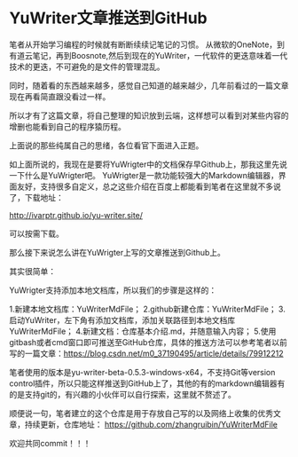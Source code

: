 # YuWriter文章推送到GitHub

笔者从开始学习编程的时候就有断断续续记笔记的习惯。
从微软的OneNote，到有道云笔记，再到Boosnote,然后到现在的YuWriter，一代软件的更迭意味着一代技术的更迭，不可避免的是文件的管理混乱。

同时，随着看的东西越来越多，感觉自己知道的越来越少，几年前看过的一篇文章现在再看简直跟没看过一样。

所以才有了这篇文章，将自己整理的知识放到云端，这样想可以看到对某些内容的增删也能看到自己的程序猿历程。

上面说的那些纯属自己的思绪，各位看官下面进入正题。


如上面所说的，我现在是要将YuWrigter中的文档保存早Github上，那我这里先说一下什么是YuWrigter吧。
YuWrigter是一款功能较强大的Markdown编辑器，界面友好，支持很多自定义，总之这些介绍在百度上都能看到笔者在这里就不多说了，下载地址：

http://ivarptr.github.io/yu-writer.site/

可以按需下载。

那么接下来说怎么讲在YuWrigter上写的文章推送到Github上。


其实很简单：

YuWrigter支持添加本地文档库，所以我们的步骤是这样的：

1.新建本地文档库：YuWriterMdFile；
2.github新建仓库：YuWriterMdFile；
3.启动YuWriter，左下角有添加文档库，添加关联路径到本地文档库YuWriterMdFile；
4.新建文档：仓库基本介绍.md，并随意输入内容；
5.使用gitbash或者cmd窗口即可推送至GitHub仓库，具体的推送方法可以参考笔者以前写的一篇文章：https://blog.csdn.net/m0_37190495/article/details/79912212

笔者使用的版本是yu-writer-beta-0.5.3-windows-x64，不支持Git等version control插件，所以只能这样推送到GitHub上了，其他的有的markdown编辑器有的是支持git的，有兴趣的小伙伴可以自行探索，这里就不赘述了。

顺便说一句，笔者建立的这个仓库是用于存放自己写的以及网络上收集的优秀文章，持续更新，仓库地址：
https://github.com/zhangruibin/YuWriterMdFile

欢迎共同commit！！！